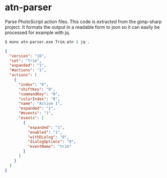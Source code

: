 atn-parser
==========

Parse PhotoScript action files. This code is extracted from the gimp-sharp
project. It formats the output in a readable form to json so it can easily 
be processed for example with jq.

```sh
$ mono atn-parser.exe Trim.atn | jq .
```

```json
{
  "version": "16",
  "set": "Trim",
  "expanded": "1",
  "#actions": "1",
  "actions": [
    {
      "index": "0",
      "shiftKey": "0",
      "commandKey": "0",
      "colorIndex": "0",
      "name": "Action 1",
      "expanded": "1",
      "#events": "1",
      "events": [
        {
          "expanded": "1",
          "enabled": "1",
          "withDialog": "0",
          "dialogOptions": "0",
          "eventName": "trim"
        }
      ]
    }
  ]
}
```